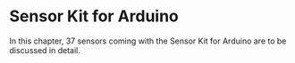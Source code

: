 # Sensor Kit for Arduino

In this chapter, 37 sensors coming with the Sensor Kit for Arduino are to be discussed in detail.

